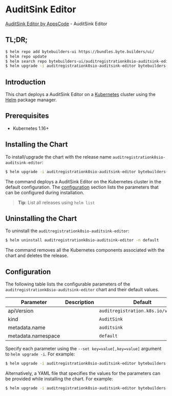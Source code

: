# AuditSink Editor

[AuditSink Editor by AppsCode](https://byte.builders) - AuditSink Editor

## TL;DR;

```bash
$ helm repo add bytebuilders-ui https://bundles.byte.builders/ui/
$ helm repo update
$ helm search repo bytebuilders-ui/auditregistrationk8sio-auditsink-editor --version=v0.4.17
$ helm upgrade -i auditregistrationk8sio-auditsink-editor bytebuilders-ui/auditregistrationk8sio-auditsink-editor -n default --create-namespace --version=v0.4.17
```

## Introduction

This chart deploys a AuditSink Editor on a [Kubernetes](http://kubernetes.io) cluster using the [Helm](https://helm.sh) package manager.

## Prerequisites

- Kubernetes 1.16+

## Installing the Chart

To install/upgrade the chart with the release name `auditregistrationk8sio-auditsink-editor`:

```bash
$ helm upgrade -i auditregistrationk8sio-auditsink-editor bytebuilders-ui/auditregistrationk8sio-auditsink-editor -n default --create-namespace --version=v0.4.17
```

The command deploys a AuditSink Editor on the Kubernetes cluster in the default configuration. The [configuration](#configuration) section lists the parameters that can be configured during installation.

> **Tip**: List all releases using `helm list`

## Uninstalling the Chart

To uninstall the `auditregistrationk8sio-auditsink-editor`:

```bash
$ helm uninstall auditregistrationk8sio-auditsink-editor -n default
```

The command removes all the Kubernetes components associated with the chart and deletes the release.

## Configuration

The following table lists the configurable parameters of the `auditregistrationk8sio-auditsink-editor` chart and their default values.

|     Parameter      | Description |                    Default                     |
|--------------------|-------------|------------------------------------------------|
| apiVersion         |             | <code>auditregistration.k8s.io/v1alpha1</code> |
| kind               |             | <code>AuditSink</code>                         |
| metadata.name      |             | <code>auditsink</code>                         |
| metadata.namespace |             | <code>default</code>                           |


Specify each parameter using the `--set key=value[,key=value]` argument to `helm upgrade -i`. For example:

```bash
$ helm upgrade -i auditregistrationk8sio-auditsink-editor bytebuilders-ui/auditregistrationk8sio-auditsink-editor -n default --create-namespace --version=v0.4.17 --set apiVersion=auditregistration.k8s.io/v1alpha1
```

Alternatively, a YAML file that specifies the values for the parameters can be provided while
installing the chart. For example:

```bash
$ helm upgrade -i auditregistrationk8sio-auditsink-editor bytebuilders-ui/auditregistrationk8sio-auditsink-editor -n default --create-namespace --version=v0.4.17 --values values.yaml
```
